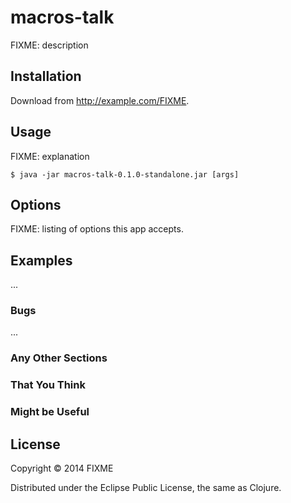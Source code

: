 # macros-talk

FIXME: description

## Installation

Download from http://example.com/FIXME.

## Usage

FIXME: explanation

    $ java -jar macros-talk-0.1.0-standalone.jar [args]

## Options

FIXME: listing of options this app accepts.

## Examples

...

### Bugs

...

### Any Other Sections
### That You Think
### Might be Useful

## License

Copyright © 2014 FIXME

Distributed under the Eclipse Public License, the same as Clojure.
